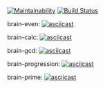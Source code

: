 [![Maintainability](https://api.codeclimate.com/v1/badges/b6bd03d104b32d0ffd99/maintainability)](https://codeclimate.com/github/AnnaMaetz/frontend-project-lvl1/maintainability)
[![Build Status](https://travis-ci.org/AnnaMaetz/frontend-project-lvl1.svg?branch=master)](https://travis-ci.org/AnnaMaetz/frontend-project-lvl1)

brain-even:
[![asciicast](https://asciinema.org/a/JoeL6zXbIg917njfEZ1R2oqJA.png)](https://asciinema.org/a/JoeL6zXbIg917njfEZ1R2oqJA)

brain-calc:
[![asciicast](https://asciinema.org/a/jSP7s0TpRbQvb8rK5mujxHR24.png)](https://asciinema.org/a/jSP7s0TpRbQvb8rK5mujxHR24)

brain-gcd:
[![asciicast](https://asciinema.org/a/Zd3DXAo5bnXILXcWknGyZdyBl.png)](https://asciinema.org/a/Zd3DXAo5bnXILXcWknGyZdyBl)

brain-progression:
[![asciicast](https://asciinema.org/a/ni8jndkGfJTvBvB4mTxpEwjTg.png)](https://asciinema.org/a/ni8jndkGfJTvBvB4mTxpEwjTg)

brain-prime:
[![asciicast](https://asciinema.org/a/ZjWOYLsG694qpZjcNKZ6mrcr9.png)](https://asciinema.org/a/ZjWOYLsG694qpZjcNKZ6mrcr9)
